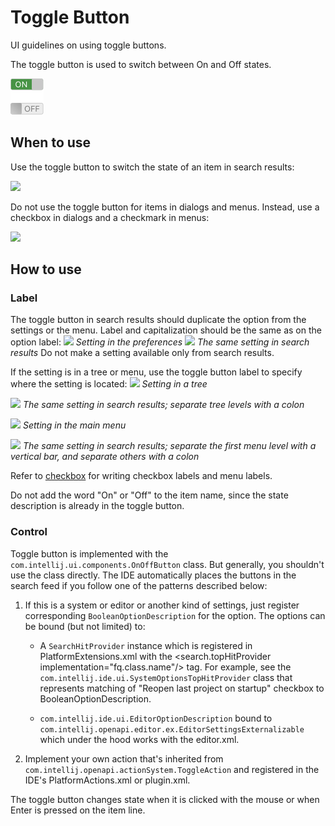 <!-- Copyright 2000-2024 JetBrains s.r.o. and contributors. Use of this source code is governed by the Apache 2.0 license. -->

# Toggle Button

<link-summary>UI guidelines on using toggle buttons.</link-summary>

The toggle button is used to switch between On and Off states.

![](../../../images/ui/toggle_button/example.png)

## When to use

Use the toggle button to switch the state of an item in search results:

![](example_se.png)


Do not use the toggle button for items in dialogs and menus. Instead, use a checkbox in dialogs and a checkmark in menus:

![](when_to_use_dialog_or_menu.png)


## How to use

### Label
The toggle button in search results should duplicate the option from the settings or the menu. Label and capitalization should be the same as on the option label:
    ![](label_checkbox.png)
    *Setting in the preferences*
    ![](label_checkbox_se.png)
    *The same setting in search results*
Do not make a setting available only from search results.

[//]: # (TODO: See [discoverability]&#40;discoverability.md&#41; for details.)

If the setting is in a tree or menu, use the toggle button label to specify where the setting is located:
    ![](label_tree.png)
*Setting in a tree*

![](label_tree_se.png)
*The same setting in search results; separate tree levels with a colon*

![](label_menu.png)
*Setting in the main menu*

![](label_menu_se.png)
*The same setting in search results; separate the first menu level with a vertical bar, and separate others with a colon*

Refer to [checkbox](checkbox.md) for writing checkbox labels and menu labels.

[//]: # (TODO: and [menu]&#40;menu_list.md&#41;)

Do not add the word "On" or "Off" to the item name, since the state description is already in the toggle button.


### Control
Toggle button is implemented with the `com.intellij.ui.components.OnOffButton` class. But generally, you shouldn't use the class directly. The IDE automatically places the buttons in the search feed if you follow one of the patterns described below:


1. If this is a system or editor or another kind of settings, just register corresponding `BooleanOptionDescription` for the option. The options can be bound (but not limited) to:

   - A `SearchHitProvider` instance which is registered in PlatformExtensions.xml with the <search.topHitProvider implementation="fq.class.name"/> tag. For example, see the `com.intellij.ide.ui.SystemOptionsTopHitProvider` class that represents matching of "Reopen last project on startup" checkbox to BooleanOptionDescription.

   - `com.intellij.ide.ui.EditorOptionDescription` bound to `com.intellij.openapi.editor.ex.EditorSettingsExternalizable` which under the hood works with the editor.xml.
2. Implement your own action that's inherited from `com.intellij.openapi.actionSystem.ToggleAction` and registered in the IDE's PlatformActions.xml or plugin.xml.



The toggle button changes state when it is clicked with the mouse or when <shortcut>Enter</shortcut> is pressed on the item line.



